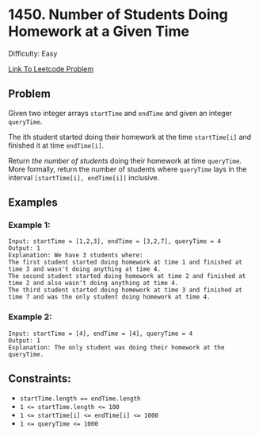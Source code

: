 # 1450. Number of Students Doing Homework at a Given Time
Difficulty: Easy

[Link To Leetcode Problem](https://leetcode.com/problems/number-of-students-doing-homework-at-a-given-time/)

## Problem
Given two integer arrays `startTime` and `endTime` and given an integer `queryTime`.

The ith student started doing their homework at the time `startTime[i]` and finished it at time `endTime[i]`.

Return *the number of students* doing their homework at time `queryTime`. More formally, return the number of students where `queryTime` lays in the interval `[startTime[i], endTime[i]]` inclusive.

## Examples
### Example 1:
```
Input: startTime = [1,2,3], endTime = [3,2,7], queryTime = 4
Output: 1
Explanation: We have 3 students where:
The first student started doing homework at time 1 and finished at time 3 and wasn't doing anything at time 4.
The second student started doing homework at time 2 and finished at time 2 and also wasn't doing anything at time 4.
The third student started doing homework at time 3 and finished at time 7 and was the only student doing homework at time 4.
```
### Example 2:
```
Input: startTime = [4], endTime = [4], queryTime = 4
Output: 1
Explanation: The only student was doing their homework at the queryTime.
```

## Constraints:
- `startTime.length == endTime.length`
- `1 <= startTime.length <= 100`
- `1 <= startTime[i] <= endTime[i] <= 1000`
- `1 <= queryTime <= 1000`